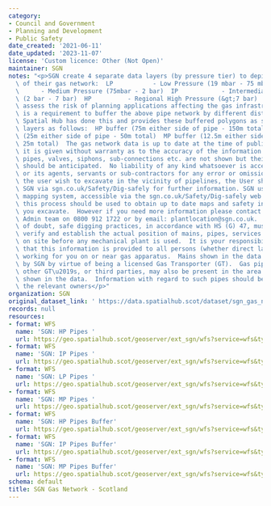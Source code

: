 ```yaml
---
category:
- Council and Government
- Planning and Development
- Public Safety
date_created: '2021-06-11'
date_updated: '2023-11-07'
license: 'Custom licence: Other (Not Open)'
maintainer: SGN
notes: "<p>SGN create 4 separate data layers (by pressure tier) to depict the location\
  \ of their gas network:  LP           - Low Pressure (19 mbar - 75 mbar)  MP   \
  \      - Medium Pressure (75mbar - 2 bar)  IP            - Intermediate Pressure\
  \ (2 bar - 7 bar)  HP          - Regional High Pressure (&gt;7 bar)  In order to\
  \ assess the risk of planning applications affecting the gas infrastructure, there\
  \ is a requirement to buffer the above pipe network by different distances. The\
  \ Spatial Hub has done this and provides these buffered polygons as separate data\
  \ layers as follows:  HP buffer (75m either side of pipe - 150m total)  IP buffer\
  \ (25m either side of pipe - 50m total)  MP buffer (12.5m either side of pipe -\
  \ 25m total)  The gas network data is up to date at the time of publication, but\
  \ it is given without warranty as to the accuracy of the information shown.  Service\
  \ pipes, valves, siphons, sub-connections etc. are not shown but their presence\
  \ should be anticipated.  No liability of any kind whatsoever is accepted by SGN\
  \ or its agents, servants or sub-contractors for any error or omission.    Should\
  \ the user wish to excavate in the vicinity of pipelines, the User should visit\
  \ SGN via sgn.co.uk/Safety/Dig-safely for further information. SGN use an on-line\
  \ mapping system, accessible via the sgn.co.uk/Safety/Dig-safely web pages or linesearchbeforeudig.co.uk,\
  \ this process should be used to obtain up to date maps and safety information before\
  \ you excavate.  However if you need more information please contact our Safety\
  \ Admin team on 0800 912 1722 or by email: plantlocation@sgn.co.uk.  For the avoidance\
  \ of doubt, safe digging practices, in accordance with HS (G) 47, must be used to\
  \ verify and establish the actual position of mains, pipes, services and other apparatus\
  \ on site before any mechanical plant is used.  It is your responsibility to ensure\
  \ that this information is provided to all persons (whether direct labour or contractors)\
  \ working for you on or near gas apparatus.  Mains shown in the data are those owned\
  \ by SGN by virtue of being a licensed Gas Transporter (GT).  Gas pipes owned by\
  \ other GT\u2019s, or third parties, may also be present in the area and are not\
  \ shown in the data.  Information with regard to such pipes should be obtained from\
  \ the relevant owners</p>"
organization: SGN
original_dataset_link: ' https://data.spatialhub.scot/dataset/sgn_gas_network-sgn'
records: null
resources:
- format: WFS
  name: 'SGN: HP Pipes '
  url: https://geo.spatialhub.scot/geoserver/ext_sgn/wfs?service=wfs&typeName=ext_sgn:pub_sgnhp
- format: WFS
  name: 'SGN: IP Pipes '
  url: https://geo.spatialhub.scot/geoserver/ext_sgn/wfs?service=wfs&typeName=ext_sgn:pub_sgnip
- format: WFS
  name: 'SGN: LP Pipes '
  url: https://geo.spatialhub.scot/geoserver/ext_sgn/wfs?service=wfs&typeName=ext_sgn:pub_sgnlp
- format: WFS
  name: 'SGN: MP Pipes '
  url: https://geo.spatialhub.scot/geoserver/ext_sgn/wfs?service=wfs&typeName=ext_sgn:pub_sgnmp
- format: WFS
  name: 'SGN: HP Pipes Buffer'
  url: https://geo.spatialhub.scot/geoserver/ext_sgn/wfs?service=wfs&typeName=ext_sgn:pub_sgnhpbuffer
- format: WFS
  name: 'SGN: IP Pipes Buffer'
  url: https://geo.spatialhub.scot/geoserver/ext_sgn/wfs?service=wfs&typeName=ext_sgn:pub_sgnipbuffer
- format: WFS
  name: 'SGN: MP Pipes Buffer'
  url: https://geo.spatialhub.scot/geoserver/ext_sgn/wfs?service=wfs&typeName=ext_sgn:pub_sgnmpbuffer
schema: default
title: SGN Gas Network - Scotland
---
```

